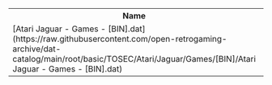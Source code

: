 <table>
<tr><th>Name</th><th>Size</th></tr>
<tr><td>
[Atari Jaguar - Games - [BIN].dat](https://raw.githubusercontent.com/open-retrogaming-archive/dat-catalog/main/root/basic/TOSEC/Atari/Jaguar/Games/[BIN]/Atari Jaguar - Games - [BIN].dat)
</td><td>4408</td></tr>
</table>
